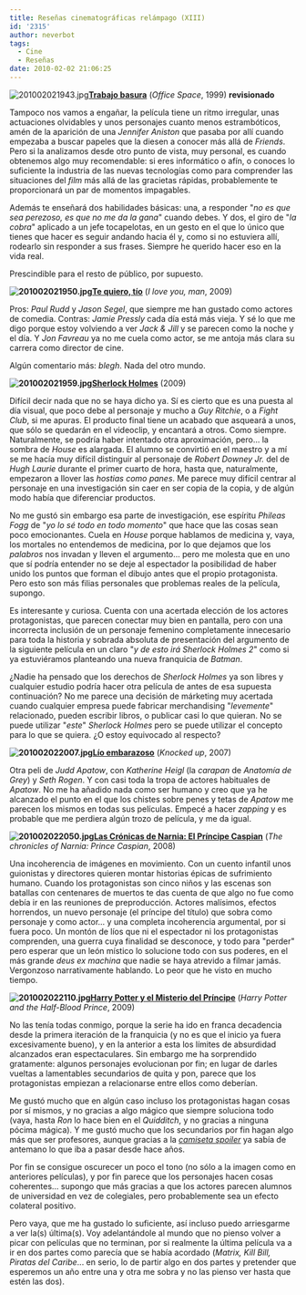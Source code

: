```yaml
---
title: Reseñas cinematográficas relámpago (XIII)
id: '2315'
author: neverbot
tags:
  - Cine
  - Reseñas
date: 2010-02-02 21:06:25
---
```


![201002021943.jpg](./201002021943.jpg)**[Trabajo basura](http://www.imdb.com/title/tt0151804/)** (_Office Space_, 1999) **revisionado**

Tampoco nos vamos a engañar, la película tiene un ritmo irregular, unas actuaciones olvidables y unos personajes cuanto menos estrambóticos, amén de la aparición de una _Jennifer Aniston_ que pasaba por allí cuando empezaba a buscar papeles que la diesen a conocer más allá de _Friends_. Pero si la analizamos desde otro punto de vista, muy personal, es cuando obtenemos algo muy recomendable: si eres informático o afín, o conoces lo suficiente la industria de las nuevas tecnologías como para comprender las situaciones del _film_ más allá de las gracietas rápidas, probablemente te proporcionará un par de momentos impagables.

Además te enseñará dos habilidades básicas: una, a responder "_no es que sea perezoso, es que no me da la gana_" cuando debes. Y dos, el giro de "_la cobra_" aplicado a un jefe tocapelotas, en un gesto en el que lo único que tienes que hacer es seguir andando hacia él y, como si no estuviera allí, rodearlo sin responder a sus frases. Siempre he querido hacer eso en la vida real.

Prescindible para el resto de público, por supuesto.

**![201002021950.jpg](./201002021950.jpg)[Te quiero, tío](http://www.imdb.com/title/tt1155056/)** (_I love you, man_, 2009)

Pros: _Paul Rudd_ y _Jason Segel_, que siempre me han gustado como actores de comedia. Contras: _Jamie Pressly_ cada día está más vieja. Y sé lo que me digo porque estoy volviendo a ver _Jack & Jill_ y se parecen como la noche y el día. Y _Jon Favreau_ ya no me cuela como actor, se me antoja más clara su carrera como director de cine.

Algún comentario más: _blegh_. Nada del otro mundo.

**![201002021959.jpg](./201002021959.jpg)[Sherlock Holmes](http://www.imdb.com/title/tt0988045/)** (2009)

Difícil decir nada que no se haya dicho ya. Sí es cierto que es una puesta al día visual, que poco debe al personaje y mucho a _Guy Ritchie_, o a _Fight Club_, si me apuras. El producto final tiene un acabado que asqueará a unos, que sólo se quedarán en el videoclip, y encantará a otros. Como siempre. Naturalmente, se podría haber intentado otra aproximación, pero... la sombra de _House_ es alargada. El alumno se convirtió en el maestro y a mí se me hacía muy difícil distinguir al personaje de _Robert Downey Jr._ del de _Hugh Laurie_ durante el primer cuarto de hora, hasta que, naturalmente, empezaron a llover las _hostias como panes_. Me parece muy difícil centrar al personaje en una investigación sin caer en ser copia de la copia, y de algún modo había que diferenciar productos.

No me gustó sin embargo esa parte de investigación, ese espíritu _Phileas Fogg_ de "_yo lo sé todo en todo momento_" que hace que las cosas sean poco emocionantes. Cuela en _House_ porque hablamos de medicina y, vaya, los mortales no entendemos de medicina, por lo que dejamos que los _palabros_ nos invadan y lleven el argumento... pero me molesta que en uno que sí podría entender no se deje al espectador la posibilidad de haber unido los puntos que forman el dibujo antes que el propio protagonista. Pero esto son más filias personales que problemas reales de la película, supongo.

Es interesante y curiosa. Cuenta con una acertada elección de los actores protagonistas, que parecen conectar muy bien en pantalla, pero con una incorrecta inclusión de un personaje femenino completamente innecesario para toda la historia y sobrada absoluta de presentación del argumento de la siguiente película en un claro "_y de esto irá Sherlock Holmes 2_" como si ya estuviéramos planteando una nueva franquicia de _Batman_.

¿Nadie ha pensado que los derechos de _Sherlock Holmes_ ya son libres y cualquier estudio podría hacer otra película de antes de esa supuesta continuación? No me parece una decisión de márketing muy acertada cuando cualquier empresa puede fabricar merchandising "_levemente_" relacionado, pueden escribir libros, o publicar casi lo que quieran. No se puede utilizar "_este_" _Sherlock Holmes_ pero se puede utilizar el concepto para lo que se quiera. ¿O estoy equivocado al respecto?

**![201002022007.jpg](./201002022007.jpg)[Lío embarazoso](http://www.imdb.com/title/tt0478311/)** (_Knocked up_, 2007)

Otra peli de _Judd Apatow_, con _Katherine Heigl_ (la _carapan_ de _Anatomía de Grey_) y _Seth Rogen_. Y con casi toda la tropa de actores habituales de _Apatow_. No me ha añadido nada como ser humano y creo que ya he alcanzado el punto en el que los chistes sobre penes y tetas de _Apatow_ me parecen los mismos en todas sus películas. Empecé a hacer _zapping_ y es probable que me perdiera algún trozo de película, y me da igual.

**![201002022050.jpg](./201002022050.jpg)[Las Crónicas de Narnia: El Príncipe Caspian](http://www.imdb.com/title/tt0499448/)** (_The chronicles of Narnia: Prince Caspian_, 2008)

Una incoherencia de imágenes en movimiento. Con un cuento infantil unos guionistas y directores quieren montar historias épicas de sufrimiento humano. Cuando los protagonistas son cinco niños y las escenas son batallas con centenares de muertos te das cuenta de que algo no fue como debía ir en las reuniones de preproducción. Actores malísimos, efectos horrendos, un nuevo personaje (el príncipe del título) que sobra como personaje y como actor... y una completa incoherencia argumental, por si fuera poco. Un montón de líos que ni el espectador ni los protagonistas comprenden, una guerra cuya finalidad se desconoce, y todo para "perder" pero esperar que un león místico lo solucione todo con sus poderes, en el más grande _deus ex machina_ que nadie se haya atrevido a filmar jamás. Vergonzoso narrativamente hablando. Lo peor que he visto en mucho tiempo.

**![201002022110.jpg](./201002022110.jpg)[Harry Potter y el Misterio del Príncipe](http://www.imdb.com/title/tt0417741/)** (_Harry Potter and the Half-Blood Prince_, 2009)

No las tenía todas conmigo, porque la serie ha ido en franca decadencia desde la primera iteración de la franquicia (y no es que el inicio ya fuera excesivamente bueno), y en la anterior a esta los límites de absurdidad alcanzados eran espectaculares. Sin embargo me ha sorprendido gratamente: algunos personajes evolucionan por fin; en lugar de darles vueltas a lamentables secundarios de quita y pon, parece que los protagonistas empiezan a relacionarse entre ellos como deberían.

Me gustó mucho que en algún caso incluso los protagonistas hagan cosas por sí mismos, y no gracias a algo mágico que siempre soluciona todo (vaya, hasta _Ron_ lo hace bien en el _Quidditch_, y no gracias a ninguna pócima mágica). Y me gustó mucho que los secundarios por fin hagan algo más que ser profesores, aunque gracias a la [_camiseta spoiler_](http://www.threadless.com/product/844/Spoilt) ya sabía de antemano lo que iba a pasar desde hace años.

Por fin se consigue oscurecer un poco el tono (no sólo a la imagen como en anteriores películas), y por fin parece que los personajes hacen cosas coherentes... supongo que más gracias a que los actores parecen alumnos de universidad en vez de colegiales, pero probablemente sea un efecto colateral positivo.

Pero vaya, que me ha gustado lo suficiente, así incluso puedo arriesgarme a ver la(s) última(s). Voy adelantándole al mundo que no pienso volver a picar con películas que no terminan, por si realmente la última película va a ir en dos partes como parecía que se había acordado (_Matrix, Kill Bill, Piratas del Caribe_... en serio, lo de partir algo en dos partes y pretender que esperemos un año entre una y otra me sobra y no las pienso ver hasta que estén las dos).